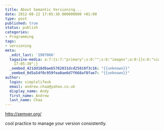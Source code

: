 ```yaml
---
title: About Semantic Versioning...
date: 2012-08-22 17:05:30.000000000 +01:00
type: post
published: true
status: publish
categories:
- Programming
tags:
- versioning
meta:
  _edit_last: '1907066'
  tagazine-media: a:7:{s:7:"primary";s:0:"";s:6:"images";a:0:{}s:6:"videos";a:0:{}s:11:"image_count";i:0;s:6:"author";s:7:"1907066";s:7:"blog_id";s:7:"1833431";s:9:"mod_stamp";s:19:"2012-08-22
    17:05:30";}
  _oembed_421dd18d9ae65782031dcd25810f3c16: "{{unknown}}"
  _oembed_0d5a54f0c959fea0ae6d7f668af8fae7: "{{unknown}}"
author:
  login: simplelifeuk
  email: andrew.chaa@yahoo.co.uk
  display_name: Andy
  first_name: Andrew
  last_name: Chaa
---
```

<p><a href="http://semver.org/">http://semver.org/</a></p>
<p>cool practice to manage your version consistently.</p>
